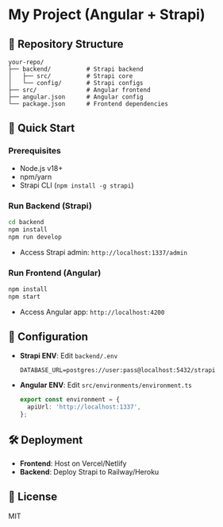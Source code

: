 # My Project (Angular + Strapi)

## 📁 Repository Structure
```
your-repo/
├── backend/          # Strapi backend
│   ├── src/          # Strapi core
│   └── config/       # Strapi configs
├── src/              # Angular frontend
├── angular.json      # Angular config
└── package.json      # Frontend dependencies
```

## 🚀 Quick Start

### **Prerequisites**
- Node.js v18+
- npm/yarn
- Strapi CLI (`npm install -g strapi`)

### **Run Backend (Strapi)**
```bash
cd backend
npm install
npm run develop
```
- Access Strapi admin: `http://localhost:1337/admin`

### **Run Frontend (Angular)**
```bash
npm install
npm start
```
- Access Angular app: `http://localhost:4200`

## 🔧 Configuration
- **Strapi ENV**: Edit `backend/.env`  
  ```env
  DATABASE_URL=postgres://user:pass@localhost:5432/strapi
  ```
- **Angular ENV**: Edit `src/environments/environment.ts`  
  ```ts
  export const environment = {
    apiUrl: 'http://localhost:1337',
  };
  ```

## 🛠 Deployment
- **Frontend**: Host on Vercel/Netlify  
- **Backend**: Deploy Strapi to Railway/Heroku  

## 📜 License
MIT
